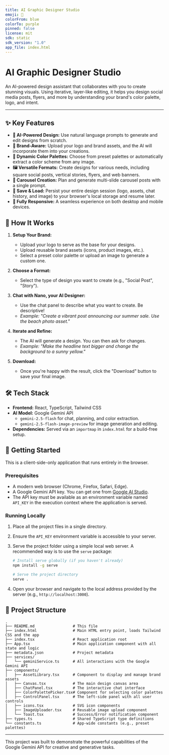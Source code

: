 ```yaml
---
title: AI Graphic Designer Studio
emoji: 🎨
colorFrom: blue
colorTo: purple
pinned: false
license: mit
sdk: static
sdk_version: "1.0"
app_file: index.html
---
```


# AI Graphic Designer Studio

An AI-powered design assistant that collaborates with you to create stunning visuals. Using iterative, layer-like editing, it helps you design social media posts, flyers, and more by understanding your brand's color palette, logo, and intent.

---

## ✨ Key Features

-   **🤖 AI-Powered Design:** Use natural language prompts to generate and edit designs from scratch.
-   **🎨 Brand-Aware:** Upload your logo and brand assets, and the AI will incorporate them into your creations.
-   **🌈 Dynamic Color Palettes:** Choose from preset palettes or automatically extract a color scheme from any image.
-   **🖼️ Versatile Formats:** Create designs for various needs, including square social posts, vertical stories, flyers, and web banners.
-   **🔄 Carousel Creation:** Plan and generate multi-slide carousel posts with a single prompt.
-   **💾 Save & Load:** Persist your entire design session (logo, assets, chat history, and image) to your browser's local storage and resume later.
-   **📱 Fully Responsive:** A seamless experience on both desktop and mobile devices.

## 🚀 How It Works

1.  **Setup Your Brand:**
    -   Upload your logo to serve as the base for your designs.
    -   Upload reusable brand assets (icons, product images, etc.).
    -   Select a preset color palette or upload an image to generate a custom one.

2.  **Choose a Format:**
    -   Select the type of design you want to create (e.g., "Social Post", "Story").

3.  **Chat with Nano, your AI Designer:**
    -   Use the chat panel to describe what you want to create. Be descriptive!
    -   *Example: "Create a vibrant post announcing our summer sale. Use the beach photo asset."*

4.  **Iterate and Refine:**
    -   The AI will generate a design. You can then ask for changes.
    -   *Example: "Make the headline text bigger and change the background to a sunny yellow."*

5.  **Download:**
    -   Once you're happy with the result, click the "Download" button to save your final image.

## 🛠️ Tech Stack

-   **Frontend:** React, TypeScript, Tailwind CSS
-   **AI Model:** Google Gemini API
    -   `gemini-2.5-flash` for chat, planning, and color extraction.
    -   `gemini-2.5-flash-image-preview` for image generation and editing.
-   **Dependencies:** Served via an `importmap` in `index.html` for a build-free setup.

## 🏁 Getting Started

This is a client-side-only application that runs entirely in the browser.

### Prerequisites

-   A modern web browser (Chrome, Firefox, Safari, Edge).
-   A Google Gemini API key. You can get one from [Google AI Studio](https://aistudio.google.com/app/apikey).
-   The API key must be available as an environment variable named `API_KEY` in the execution context where the application is served.

### Running Locally

1.  Place all the project files in a single directory.
2.  Ensure the `API_KEY` environment variable is accessible to your server.
3.  Serve the project folder using a simple local web server. A recommended way is to use the `serve` package:

    ```bash
    # Install serve globally (if you haven't already)
    npm install -g serve

    # Serve the project directory
    serve .
    ```

4.  Open your browser and navigate to the local address provided by the server (e.g., `http://localhost:3000`).

## 📁 Project Structure

```
.
├── README.md                 # This file
├── index.html                # Main HTML entry point, loads Tailwind CSS and the app
├── index.tsx                 # React application root
├── App.tsx                   # Main application component with all state and logic
├── metadata.json             # Project metadata
├── services/
│   └── geminiService.ts      # All interactions with the Google Gemini API
├── components/
│   ├── AssetLibrary.tsx      # Component to display and manage brand assets
│   ├── Canvas.tsx            # The main design canvas area
│   ├── ChatPanel.tsx         # The interactive chat interface
│   ├── ColorPalettePicker.tsx# Component for selecting color palettes
│   ├── ControlPanel.tsx      # The left-side panel with all user controls
│   ├── icons.tsx             # SVG icon components
│   ├── ImageUploader.tsx     # Reusable image upload component
│   └── Toast.tsx             # Success/Error notification component
├── types.ts                  # Shared TypeScript type definitions
└── constants.ts              # App-wide constants (e.g., preset palettes)
```

---

This project was built to demonstrate the powerful capabilities of the Google Gemini API for creative and generative tasks.
